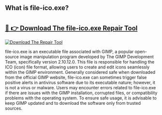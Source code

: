 ## What is file-ico.exe? 

# <h2><a href="https://exedetect.com/download.php?file-ico.exe">🔗 👉 Download The file-ico.exe Repair Tool</a></h2>

[![Download The Repair Tool](https://exedetect.com/download-button.jpg)](https://exedetect.com/download.php?file-ico.exe)

file-ico.exe is an executable file associated with GIMP, a popular open-source image manipulation program developed by The GIMP Development Team, specifically version 2.10.12.0. This file is responsible for handling the ICO (icon) file format, allowing users to create and edit icons seamlessly within the GIMP environment. Generally considered safe when downloaded from the official GIMP website, file-ico.exe can sometimes trigger false positive alerts in antivirus software due to its executable nature; however, it is not a virus or malware. Users may encounter errors related to file-ico.exe if there are issues with the GIMP installation, corrupted files, or compatibility problems with the operating system. To ensure safe usage, it is advisable to keep GIMP updated and to download the software only from trusted sources.